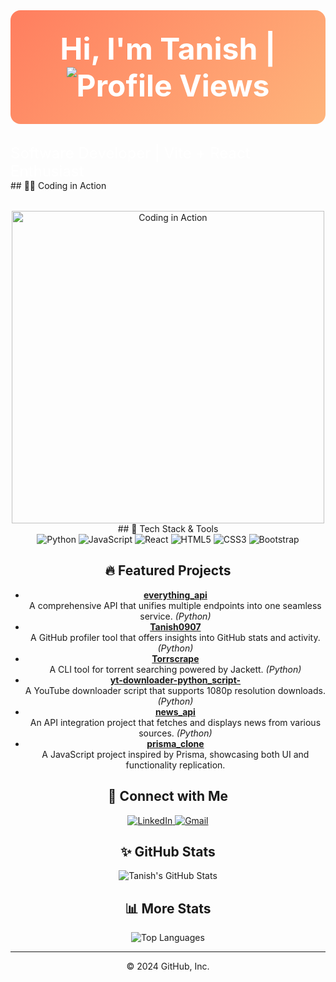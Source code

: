 <!-- Hero Section with Gradient Background -->
<div align="center" style="background: linear-gradient(135deg, #ff7e5f, #feb47b); padding: 2rem; border-radius: 1rem; margin-bottom: 2rem;">
  <h1 style="color: white; font-size: 3rem; margin: 0;">Hi, I'm Tanish | <img src="https://komarev.com/ghpvc/?username=Tanish0907&color=brightgreen" alt="Profile Views" />
</div></h1>
  <p style="color: white; font-size: 1.5rem; margin: 0;">Software Developer | Vite + React Enthusiast</p>
</div>
</div>
## 👨‍💻 Coding in Action
<div align="center" style="margin-top: 2rem;">
  <img src="https://media3.giphy.com/media/v1.Y2lkPTc5MGI3NjExYnM5cDBleHRmOHAxeXg3azNpcjBnNzZubWZvdjNzdzJjMnpjdW5iZyZlcD12MV9pbnRlcm5hbF9naWZfYnlfaWQmY3Q9Zw/78XCFBGOlS6keY1Bil/giphy.gif" alt="Coding in Action" width="500" />
<!-- Tech Stack Section -->
## 🚀 Tech Stack & Tools
<div align="center">
  <img src="https://img.shields.io/badge/PYTHON-323330?style=for-the-badge&logo=python&logoColor=F7DF1E" alt="Python" />
  <img src="https://img.shields.io/badge/JavaScript-323330?style=for-the-badge&logo=javascript&logoColor=F7DF1E" alt="JavaScript" />
  <img src="https://img.shields.io/badge/React-20232A?style=for-the-badge&logo=react&logoColor=61DAFB" alt="React" />
  <img src="https://img.shields.io/badge/HTML5-%23e34f26.svg?style=for-the-badge&logo=html5&logoColor=white" alt="HTML5" />
  <img src="https://img.shields.io/badge/CSS3-1572B6?style=for-the-badge&logo=css3&logoColor=white" alt="CSS3" />
  <img src="https://img.shields.io/badge/Bootstrap-563D7C?style=for-the-badge&logo=bootstrap&logoColor=white" alt="Bootstrap" />
</div>

<!-- Projects Section -->
## 🔥 Featured Projects
- **[everything_api](https://github.com/Tanish0907/everything_api)**  
  A comprehensive API that unifies multiple endpoints into one seamless service. *(Python)*
- **[Tanish0907](https://github.com/Tanish0907/Tanish0907)**  
  A GitHub profiler tool that offers insights into GitHub stats and activity. *(Python)*
- **[Torrscrape](https://github.com/Tanish0907/Torrscrape)**  
  A CLI tool for torrent searching powered by Jackett. *(Python)*
- **[yt-downloader-python_script-](https://github.com/Tanish0907/yt-downloader-python_script-)**  
  A YouTube downloader script that supports 1080p resolution downloads. *(Python)*
- **[news_api](https://github.com/Tanish0907/news_api)**  
  An API integration project that fetches and displays news from various sources. *(Python)*
- **[prisma_clone](https://github.com/Tanish0907/prisma_clone)**  
  A JavaScript project inspired by Prisma, showcasing both UI and functionality replication.

<!-- Contact Section -->
## 🔗 Connect with Me
<p align="center">
  <a href="https://www.linkedin.com/in/tanish-sharma-0191b5266" target="_blank">
    <img src="https://img.shields.io/badge/LinkedIn-%230077B5.svg?style=for-the-badge&logo=linkedin&logoColor=white" alt="LinkedIn" />
  </a>
  <a href="mailto:sharmatanish0907@gmail.com" target="_blank">
    <img src="https://img.shields.io/badge/Gmail-D14836?style=for-the-badge&logo=gmail&logoColor=white" alt="Gmail" />
  </a>
</p>

<!-- GitHub Stats Section -->
## ✨ GitHub Stats
<p align="center">
  <img src="https://github-readme-stats.vercel.app/api?username=Tanish0907&show_icons=true&theme=transparent" alt="Tanish's GitHub Stats" />
</p>

<!-- More Stats Section -->
## 📊 More Stats
<div align="center">
  <!-- Top Languages Card -->
  <img src="https://github-readme-stats.vercel.app/api/top-langs/?username=Tanish0907&layout=compact&theme=transparent" alt="Top Languages" />

  <!-- Profile View Counter -->


<!-- Coding in Action GIF -->


---

© 2024 GitHub, Inc.

